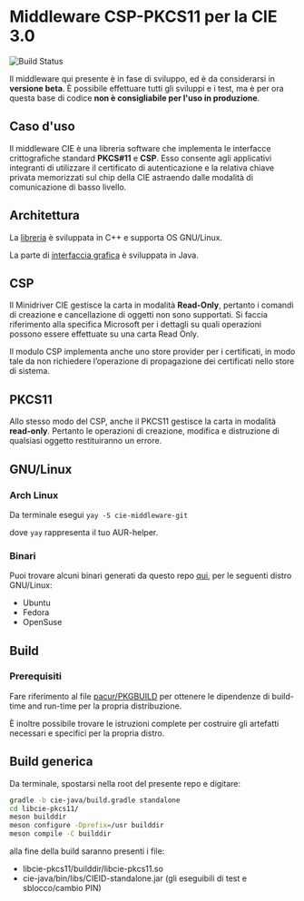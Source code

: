 # Middleware CSP-PKCS11 per la CIE 3.0

![Build Status](https://github.com/M0Rf30/cie-middleware-linux/actions/workflows/main.yml/badge.svg)

Il middleware qui presente è in fase di sviluppo, ed è da considerarsi in
**versione beta**. È possibile effettuare tutti gli sviluppi e i test, ma è per
ora questa base di codice **non è consigliabile per l'uso in produzione**.

## Caso d'uso

Il middleware CIE è una libreria software che implementa le interfacce
crittografiche standard **PKCS#11** e **CSP**. Esso consente agli applicativi
integranti di utilizzare il certificato di autenticazione e la relativa chiave
privata memorizzati sul chip della CIE astraendo dalle modalità di comunicazione
di basso livello.

## Architettura

La [libreria](libcie-pkcs11) è sviluppata in C++ e supporta OS GNU/Linux.

La parte di [interfaccia grafica](cie-java) è sviluppata in Java.

## CSP

Il Minidriver CIE gestisce la carta in modalità **Read-Only**, pertanto i
comandi di creazione e cancellazione di oggetti non sono supportati. Si faccia
riferimento alla specifica Microsoft per i dettagli su quali operazioni possono
essere effettuate su una carta Read Only.

Il modulo CSP implementa anche uno store provider per i certificati, in modo
tale da non richiedere l’operazione di propagazione dei certificati nello store
di sistema.

## PKCS11

Allo stesso modo del CSP, anche il PKCS11 gestisce la carta in modalità
**read-only**. Pertanto le operazioni di creazione, modifica e distruzione di
qualsiasi oggetto restituiranno un errore.

## GNU/Linux

### Arch Linux

Da terminale esegui
`yay -S cie-middleware-git`

dove `yay` rappresenta il tuo AUR-helper.

### Binari

Puoi trovare alcuni binari generati da questo repo
[qui](https://github.com/M0Rf30/cie-middleware-linux/releases), per le seguenti
distro GNU/Linux:

* Ubuntu
* Fedora
* OpenSuse

## Build

### Prerequisiti

Fare riferimento al file [pacur/PKGBUILD](pacur/PKGBUILD) per ottenere le
dipendenze di build-time and run-time per la propria distribuzione.

È inoltre possibile trovare le istruzioni complete per costruire gli artefatti
necessari e specifici per la propria distro.

## Build generica

Da terminale, spostarsi nella root del presente repo e digitare:

```sh
gradle -b cie-java/build.gradle standalone
cd libcie-pkcs11/ 
meson builddir 
meson configure -Dprefix=/usr builddir
meson compile -C builddir
```

alla fine della build saranno presenti i file:

* libcie-pkcs11/builddir/libcie-pkcs11.so
* cie-java/bin/libs/CIEID-standalone.jar (gli eseguibili di test e sblocco/cambio PIN)
